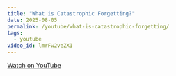 ```yaml
---
title: "What is Catastrophic Forgetting?"
date: 2025-08-05
permalink: /youtube/what-is-catastrophic-forgetting/
tags:
  - youtube
video_id: lmrFw2veZXI
---
```


[Watch on YouTube](https://www.youtube.com/watch?v=lmrFw2veZXI)